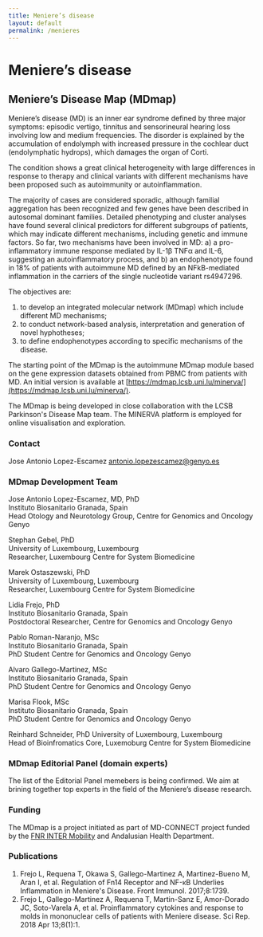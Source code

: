 ```yaml
---
title: Meniere’s disease
layout: default
permalink: /menieres
---
```


# Meniere’s disease

## Meniere’s Disease Map (MDmap)

Meniere’s disease (MD) is an inner ear syndrome defined by three major symptoms: episodic vertigo, tinnitus and sensorineural hearing loss involving low and medium frequencies. The disorder is explained by the accumulation of endolymph with increased pressure in the cochlear duct (endolymphatic hydrops), which damages the organ of Corti.  

The condition shows a great clinical heterogeneity with large differences in response to therapy and clinical variants with different mechanisms have been proposed such as autoimmunity or autoinflammation.  

The majority of cases are considered sporadic, although familial aggregation has been recognized and few genes have been described in autosomal dominant families. Detailed phenotyping and cluster analyses have found several clinical predictors for different subgroups of patients, which may indicate different mechanisms, including genetic and immune factors. So far, two mechanisms have been involved in MD: a) a pro-inflammatory immune response mediated by IL-1β TNFα and IL-6, suggesting an autoinflammatory process, and b) an endophenotype found in 18% of patients with autoimmune MD defined by an NFkB-mediated inflammation in the carriers of the single nucleotide variant rs4947296.  

The objectives are:
1) to develop an integrated molecular network (MDmap) which include different MD mechanisms;
1) to conduct network-based analysis, interpretation and generation of novel hyphotheses;
1) to define endophenotypes according to specific mechanisms of the disease.  

The starting point of the MDmap is the autoimmune MDmap module based on the gene expression datasets obtained from PBMC from patients with MD. An initial version is available at [https://mdmap.lcsb.uni.lu/minerva/](https://mdmap.lcsb.uni.lu/minerva/). 

The MDmap is being developed in close collaboration with the LCSB Parkinson's Disease Map team. The MINERVA platform is employed for online visualisation and exploration.  

### Contact 

Jose Antonio Lopez-Escamez [antonio.lopezescamez@genyo.es](mailto:antonio.lopezescamez@genyo.es)

### MDmap Development Team 

Jose Antonio Lopez-Escamez, MD, PhD  
Instituto Biosanitario Granada, Spain  
Head Otology and Neurotology Group, Centre for Genomics and Oncology Genyo  

Stephan Gebel, PhD  
University of Luxembourg, Luxembourg  
Researcher, Luxembourg Centre for System Biomedicine  

Marek Ostaszewski, PhD  
University of Luxembourg, Luxembourg  
Researcher, Luxembourg Centre for System Biomedicine  

Lidia Frejo, PhD  
Instituto Biosanitario Granada, Spain  
Postdoctoral Researcher, Centre for Genomics and Oncology Genyo  

Pablo Roman-Naranjo, MSc  
Instituto Biosanitario Granada, Spain  
PhD Student Centre for Genomics and Oncology Genyo  

Alvaro Gallego-Martinez, MSc  
Instituto Biosanitario Granada, Spain  
PhD Student Centre for Genomics and Oncology Genyo  

Marisa Flook, MSc  
Instituto Biosanitario Granada, Spain  
PhD Student Centre for Genomics and Oncology Genyo  

Reinhard Schneider, PhD
University of Luxembourg, Luxembourg  
Head of Bioinfromatics Core, Luxemoburg Centre for System Biomedicine  

### MDmap Editorial Panel (domain experts) 

The list of the Editorial Panel memebers is being confirmed. We aim at brining together top experts in the field of the Meniere’s disease research.

### Funding

The MDmap is a project initiated as part of MD-CONNECT project funded by the [FNR INTER Mobility](https://www.fnr.lu/funding-instruments/inter-mobility/) and Andalusian Health Department.

### Publications

1. Frejo L, Requena T, Okawa S, Gallego-Martinez A, Martinez-Bueno M, Aran I, et al. Regulation of Fn14 Receptor and NF-κB Underlies Inflammation in Meniere's Disease. Front Immunol. 2017;8:1739.  
1. Frejo L, Gallego-Martinez A, Requena T, Martin-Sanz E, Amor-Dorado JC, Soto-Varela A, et al. Proinflammatory cytokines and response to molds in mononuclear cells of patients with Meniere disease. Sci Rep. 2018 Apr 13;8(1):1.
